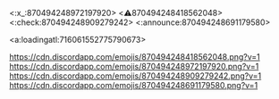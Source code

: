 <:x_:870494248972197920> <:warning:870494248418562048> <:check:870494248909279242> <:announce:870494248691179580>

<a:loadingatl:716061552775790673>

https://cdn.discordapp.com/emojis/870494248418562048.png?v=1
https://cdn.discordapp.com/emojis/870494248972197920.png?v=1
https://cdn.discordapp.com/emojis/870494248909279242.png?v=1
https://cdn.discordapp.com/emojis/870494248691179580.png?v=1
